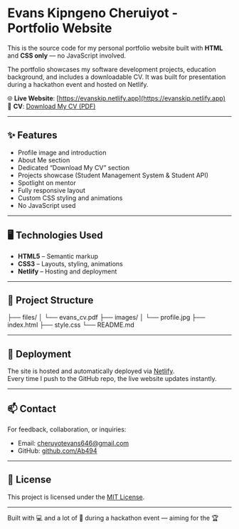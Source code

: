 # Evans Kipngeno Cheruiyot - Portfolio Website

This is the source code for my personal portfolio website built with **HTML** and **CSS only** — no JavaScript involved.

The portfolio showcases my software development projects, education background, and includes a downloadable CV. It was built for presentation during a hackathon event and hosted on Netlify.

🌐 **Live Website**: [https://evanskip.netlify.app](https://evanskip.netlify.app)  
📄 **CV**: [Download My CV (PDF)](./files/evans_cv.pdf)

---

## ✨ Features

- Profile image and introduction  
- About Me section  
- Dedicated “Download My CV” section  
- Projects showcase (Student Management System & Student API)  
- Spotlight on mentor  
- Fully responsive layout  
- Custom CSS styling and animations  
- No JavaScript used  

---

## 🖥️ Technologies Used

- **HTML5** – Semantic markup  
- **CSS3** – Layouts, styling, animations  
- **Netlify** – Hosting and deployment  

---

## 🧭 Project Structure

├── files/
│   └── evans_cv.pdf
├── images/
│   └── profile.jpg
├── index.html
├── style.css
└── README.md


---

## 🚀 Deployment

The site is hosted and automatically deployed via [Netlify](https://www.netlify.com/).  
Every time I push to the GitHub repo, the live website updates instantly.

---

## 📫 Contact

For feedback, collaboration, or inquiries:

- Email: cheruyotevans646@gmail.com  
- GitHub: [github.com/Ab494](https://github.com/Ab494)

---

## 📝 License

This project is licensed under the [MIT License](LICENSE).

---

Built with 💻 and a lot of 💪 during a hackathon event — aiming for the 🏆
